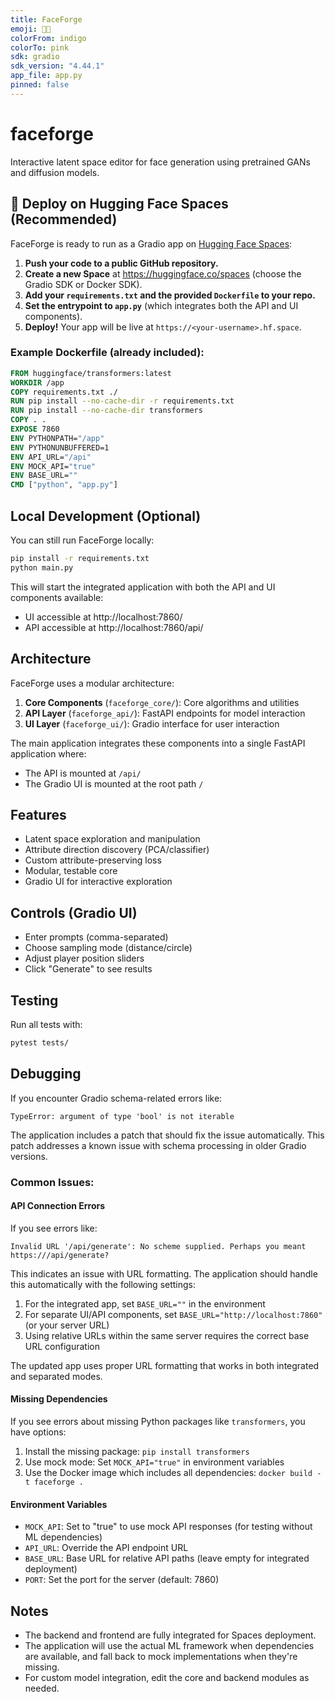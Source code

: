 ```yaml
---
title: FaceForge
emoji: 🧑‍🎨
colorFrom: indigo
colorTo: pink
sdk: gradio
sdk_version: "4.44.1"
app_file: app.py
pinned: false
---
```


# faceforge
Interactive latent space editor for face generation using pretrained GANs and diffusion models.

## 🚀 Deploy on Hugging Face Spaces (Recommended)

FaceForge is ready to run as a Gradio app on [Hugging Face Spaces](https://huggingface.co/spaces):

1. **Push your code to a public GitHub repository.**
2. **Create a new Space** at https://huggingface.co/spaces (choose the Gradio SDK or Docker SDK).
3. **Add your `requirements.txt` and the provided `Dockerfile` to your repo.**
4. **Set the entrypoint to `app.py`** (which integrates both the API and UI components).
5. **Deploy!** Your app will be live at `https://<your-username>.hf.space`.

### Example Dockerfile (already included):
```Dockerfile
FROM huggingface/transformers:latest
WORKDIR /app
COPY requirements.txt ./
RUN pip install --no-cache-dir -r requirements.txt
RUN pip install --no-cache-dir transformers
COPY . .
EXPOSE 7860
ENV PYTHONPATH="/app"
ENV PYTHONUNBUFFERED=1
ENV API_URL="/api"
ENV MOCK_API="true"
ENV BASE_URL=""
CMD ["python", "app.py"]
```

## Local Development (Optional)

You can still run FaceForge locally:

```bash
pip install -r requirements.txt
python main.py
```

This will start the integrated application with both the API and UI components available:
- UI accessible at http://localhost:7860/
- API accessible at http://localhost:7860/api/

## Architecture

FaceForge uses a modular architecture:

1. **Core Components** (`faceforge_core/`): Core algorithms and utilities
2. **API Layer** (`faceforge_api/`): FastAPI endpoints for model interaction
3. **UI Layer** (`faceforge_ui/`): Gradio interface for user interaction

The main application integrates these components into a single FastAPI application where:
- The API is mounted at `/api/`
- The Gradio UI is mounted at the root path `/`

## Features
- Latent space exploration and manipulation
- Attribute direction discovery (PCA/classifier)
- Custom attribute-preserving loss
- Modular, testable core
- Gradio UI for interactive exploration

## Controls (Gradio UI)
- Enter prompts (comma-separated)
- Choose sampling mode (distance/circle)
- Adjust player position sliders
- Click "Generate" to see results

## Testing
Run all tests with:
```bash
pytest tests/
```

## Debugging

If you encounter Gradio schema-related errors like:
```
TypeError: argument of type 'bool' is not iterable
```

The application includes a patch that should fix the issue automatically. This patch addresses a known issue with schema processing in older Gradio versions.

### Common Issues:

#### API Connection Errors

If you see errors like:
```
Invalid URL '/api/generate': No scheme supplied. Perhaps you meant https:///api/generate?
```

This indicates an issue with URL formatting. The application should handle this automatically with the following settings:

1. For the integrated app, set `BASE_URL=""` in the environment
2. For separate UI/API components, set `BASE_URL="http://localhost:7860"` (or your server URL)
3. Using relative URLs within the same server requires the correct base URL configuration

The updated app uses proper URL formatting that works in both integrated and separated modes.

#### Missing Dependencies

If you see errors about missing Python packages like `transformers`, you have options:

1. Install the missing package: `pip install transformers`
2. Use mock mode: Set `MOCK_API="true"` in environment variables
3. Use the Docker image which includes all dependencies: `docker build -t faceforge .`

#### Environment Variables

- `MOCK_API`: Set to "true" to use mock API responses (for testing without ML dependencies)
- `API_URL`: Override the API endpoint URL
- `BASE_URL`: Base URL for relative API paths (leave empty for integrated deployment)
- `PORT`: Set the port for the server (default: 7860)

## Notes
- The backend and frontend are fully integrated for Spaces deployment.
- The application will use the actual ML framework when dependencies are available, and fall back to mock implementations when they're missing.
- For custom model integration, edit the core and backend modules as needed.
